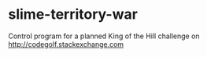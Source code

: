 slime-territory-war
===================

Control program for a planned King of the Hill challenge on http://codegolf.stackexchange.com
